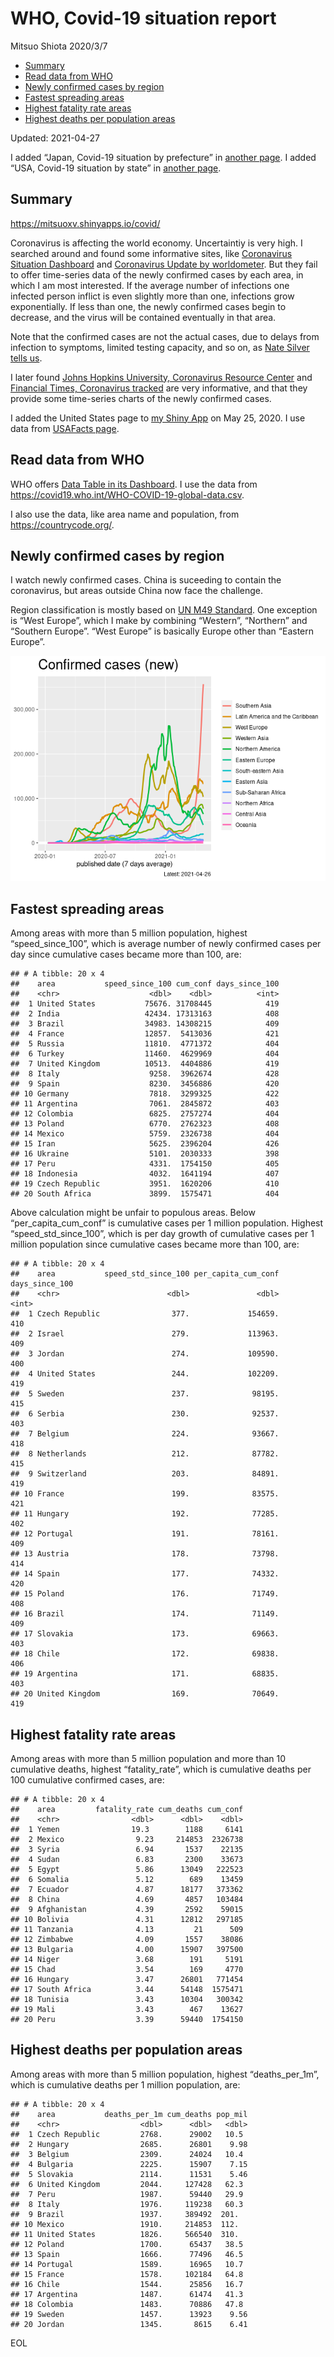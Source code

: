 WHO, Covid-19 situation report
================
Mitsuo Shiota
2020/3/7

-   [Summary](#summary)
-   [Read data from WHO](#read-data-from-who)
-   [Newly confirmed cases by region](#newly-confirmed-cases-by-region)
-   [Fastest spreading areas](#fastest-spreading-areas)
-   [Highest fatality rate areas](#highest-fatality-rate-areas)
-   [Highest deaths per population
    areas](#highest-deaths-per-population-areas)

Updated: 2021-04-27

I added “Japan, Covid-19 situation by prefecture” in [another
page](Japan.md). I added “USA, Covid-19 situation by state” in [another
page](USA.md).

## Summary

<https://mitsuoxv.shinyapps.io/covid/>

Coronavirus is affecting the world economy. Uncertaintiy is very high. I
searched around and found some informative sites, like [Coronavirus
Situation
Dashboard](https://who.maps.arcgis.com/apps/opsdashboard/index.html#/c88e37cfc43b4ed3baf977d77e4a0667)
and [Coronavirus Update by
worldometer](https://www.worldometers.info/coronavirus/). But they fail
to offer time-series data of the newly confirmed cases by each area, in
which I am most interested. If the average number of infections one
infected person inflict is even slightly more than one, infections grow
exponentially. If less than one, the newly confirmed cases begin to
decrease, and the virus will be contained eventually in that area.

Note that the confirmed cases are not the actual cases, due to delays
from infection to symptoms, limited testing capacity, and so on, as
[Nate Silver tells
us](https://fivethirtyeight.com/features/coronavirus-case-counts-are-meaningless/).

I later found [Johns Hopkins University, Coronavirus Resource
Center](https://coronavirus.jhu.edu/) and [Financial Times, Coronavirus
tracked](https://www.ft.com/content/a26fbf7e-48f8-11ea-aeb3-955839e06441)
are very informative, and that they provide some time-series charts of
the newly confirmed cases.

I added the United States page to [my Shiny
App](https://mitsuoxv.shinyapps.io/covid/) on May 25, 2020. I use data
from [USAFacts
page](https://usafacts.org/visualizations/coronavirus-covid-19-spread-map/).

## Read data from WHO

WHO offers [Data Table in its Dashboard](https://covid19.who.int/table).
I use the data from
<https://covid19.who.int/WHO-COVID-19-global-data.csv>.

I also use the data, like area name and population, from
<https://countrycode.org/>.

## Newly confirmed cases by region

I watch newly confirmed cases. China is suceeding to contain the
coronavirus, but areas outside China now face the challenge.

Region classification is mostly based on [UN M49
Standard](https://unstats.un.org/unsd/methodology/m49/). One exception
is “West Europe”, which I make by combining “Western”, “Northern” and
“Southern Europe”. “West Europe” is basically Europe other than “Eastern
Europe”.

![](README_files/figure-gfm/chart-1.png)<!-- -->

## Fastest spreading areas

Among areas with more than 5 million population, highest
“speed\_since\_100”, which is average number of newly confirmed cases
per day since cumulative cases became more than 100, are:

    ## # A tibble: 20 x 4
    ##    area           speed_since_100 cum_conf days_since_100
    ##    <chr>                    <dbl>    <dbl>          <int>
    ##  1 United States           75676. 31708445            419
    ##  2 India                   42434. 17313163            408
    ##  3 Brazil                  34983. 14308215            409
    ##  4 France                  12857.  5413036            421
    ##  5 Russia                  11810.  4771372            404
    ##  6 Turkey                  11460.  4629969            404
    ##  7 United Kingdom          10513.  4404886            419
    ##  8 Italy                    9258.  3962674            428
    ##  9 Spain                    8230.  3456886            420
    ## 10 Germany                  7818.  3299325            422
    ## 11 Argentina                7061.  2845872            403
    ## 12 Colombia                 6825.  2757274            404
    ## 13 Poland                   6770.  2762323            408
    ## 14 Mexico                   5759.  2326738            404
    ## 15 Iran                     5625.  2396204            426
    ## 16 Ukraine                  5101.  2030333            398
    ## 17 Peru                     4331.  1754150            405
    ## 18 Indonesia                4032.  1641194            407
    ## 19 Czech Republic           3951.  1620206            410
    ## 20 South Africa             3899.  1575471            404

Above calculation might be unfair to populous areas. Below
“per\_capita\_cum\_conf” is cumulative cases per 1 million population.
Highest “speed\_std\_since\_100”, which is per day growth of cumulative
cases per 1 million population since cumulative cases became more than
100, are:

    ## # A tibble: 20 x 4
    ##    area           speed_std_since_100 per_capita_cum_conf days_since_100
    ##    <chr>                        <dbl>               <dbl>          <int>
    ##  1 Czech Republic                377.             154659.            410
    ##  2 Israel                        279.             113963.            409
    ##  3 Jordan                        274.             109590.            400
    ##  4 United States                 244.             102209.            419
    ##  5 Sweden                        237.              98195.            415
    ##  6 Serbia                        230.              92537.            403
    ##  7 Belgium                       224.              93667.            418
    ##  8 Netherlands                   212.              87782.            415
    ##  9 Switzerland                   203.              84891.            419
    ## 10 France                        199.              83575.            421
    ## 11 Hungary                       192.              77285.            402
    ## 12 Portugal                      191.              78161.            409
    ## 13 Austria                       178.              73798.            414
    ## 14 Spain                         177.              74332.            420
    ## 15 Poland                        176.              71749.            408
    ## 16 Brazil                        174.              71149.            409
    ## 17 Slovakia                      173.              69663.            403
    ## 18 Chile                         172.              69838.            406
    ## 19 Argentina                     171.              68835.            403
    ## 20 United Kingdom                169.              70649.            419

## Highest fatality rate areas

Among areas with more than 5 million population and more than 10
cumulative deaths, highest “fatality\_rate”, which is cumulative deaths
per 100 cumulative confirmed cases, are:

    ## # A tibble: 20 x 4
    ##    area         fatality_rate cum_deaths cum_conf
    ##    <chr>                <dbl>      <dbl>    <dbl>
    ##  1 Yemen                19.3        1188     6141
    ##  2 Mexico                9.23     214853  2326738
    ##  3 Syria                 6.94       1537    22135
    ##  4 Sudan                 6.83       2300    33673
    ##  5 Egypt                 5.86      13049   222523
    ##  6 Somalia               5.12        689    13459
    ##  7 Ecuador               4.87      18177   373362
    ##  8 China                 4.69       4857   103484
    ##  9 Afghanistan           4.39       2592    59015
    ## 10 Bolivia               4.31      12812   297185
    ## 11 Tanzania              4.13         21      509
    ## 12 Zimbabwe              4.09       1557    38086
    ## 13 Bulgaria              4.00      15907   397500
    ## 14 Niger                 3.68        191     5191
    ## 15 Chad                  3.54        169     4770
    ## 16 Hungary               3.47      26801   771454
    ## 17 South Africa          3.44      54148  1575471
    ## 18 Tunisia               3.43      10304   300342
    ## 19 Mali                  3.43        467    13627
    ## 20 Peru                  3.39      59440  1754150

## Highest deaths per population areas

Among areas with more than 5 million population, highest
“deaths\_per\_1m”, which is cumulative deaths per 1 million population,
are:

    ## # A tibble: 20 x 4
    ##    area           deaths_per_1m cum_deaths pop_mil
    ##    <chr>                  <dbl>      <dbl>   <dbl>
    ##  1 Czech Republic         2768.      29002   10.5 
    ##  2 Hungary                2685.      26801    9.98
    ##  3 Belgium                2309.      24024   10.4 
    ##  4 Bulgaria               2225.      15907    7.15
    ##  5 Slovakia               2114.      11531    5.46
    ##  6 United Kingdom         2044.     127428   62.3 
    ##  7 Peru                   1987.      59440   29.9 
    ##  8 Italy                  1976.     119238   60.3 
    ##  9 Brazil                 1937.     389492  201.  
    ## 10 Mexico                 1910.     214853  112.  
    ## 11 United States          1826.     566540  310.  
    ## 12 Poland                 1700.      65437   38.5 
    ## 13 Spain                  1666.      77496   46.5 
    ## 14 Portugal               1589.      16965   10.7 
    ## 15 France                 1578.     102184   64.8 
    ## 16 Chile                  1544.      25856   16.7 
    ## 17 Argentina              1487.      61474   41.3 
    ## 18 Colombia               1483.      70886   47.8 
    ## 19 Sweden                 1457.      13923    9.56
    ## 20 Jordan                 1345.       8615    6.41

EOL
